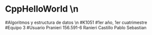 # CppHelloWorld \n
#Algoritmos y estructura de datos \n
#K1051
#1er año, 1er cuatrimestre
#Equipo 3
#Usuario
  Pranieri
  156.591-6
  Ranieri Castillo
  Pablo Sebastian
